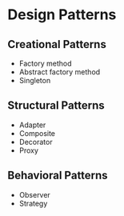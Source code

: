 # Design Patterns

## Creational Patterns
- Factory method
- Abstract factory method
- Singleton
## Structural Patterns
- Adapter
- Composite
- Decorator
- Proxy
## Behavioral Patterns
- Observer
- Strategy